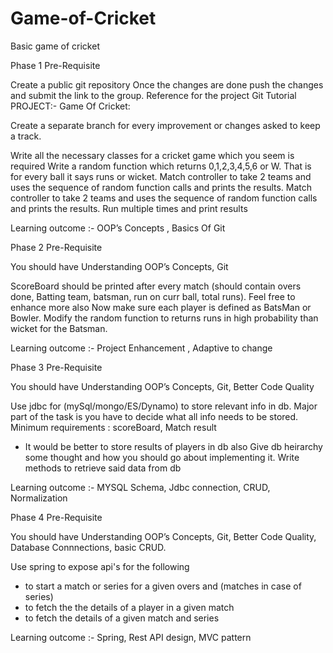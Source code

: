 # Game-of-Cricket
Basic game of cricket


Phase 1
Pre-Requisite



Create a public git repository
Once the changes are done push the changes and submit the link to the group.
Reference for the project
Git Tutorial
PROJECT:- Game Of Cricket:

Create a separate branch for every improvement or changes asked to keep a track.



Write all the necessary classes for a cricket game which you seem is required
Write a random function which returns 0,1,2,3,4,5,6 or W. That is for every ball it says runs or wicket.
Match controller to take 2 teams and uses the sequence of random function calls and prints the results.
Match controller to take 2 teams and uses the sequence of random function calls and prints the results.
Run multiple times and print results

Learning outcome :-  OOP’s Concepts ,  Basics Of Git


Phase 2
Pre-Requisite

You should have Understanding OOP’s Concepts, Git



ScoreBoard should be printed after every match (should contain overs done, Batting team, batsman, run on curr ball, total runs). Feel free to enhance more also
Now make sure each player is defined as BatsMan or Bowler. Modify the random function to returns runs in high probability than wicket for the Batsman.

Learning outcome :-  Project Enhancement , Adaptive to change


Phase 3
Pre-Requisite

You should have Understanding OOP’s Concepts, Git, Better Code Quality



Use jdbc for (mySql/mongo/ES/Dynamo) to store relevant info in db. Major part of the task is you have to decide what all info needs  to be stored.
Minimum requirements : scoreBoard, Match result
- It would be better to store results of players in db also
Give db heirarchy some thought and how you should go about implementing it.
Write methods to retrieve said data from db

Learning outcome :- MYSQL Schema, Jdbc connection, CRUD, Normalization


Phase 4
Pre-Requisite

You should have Understanding OOP’s Concepts, Git, Better Code Quality, Database Connnections, basic CRUD.



Use spring to expose api's for the following
- to start a match or series for a given overs and (matches in case of series)
- to fetch the the details of a player in a given match
- to fetch the details of a given match and series

Learning outcome :-  Spring, Rest API design, MVC pattern